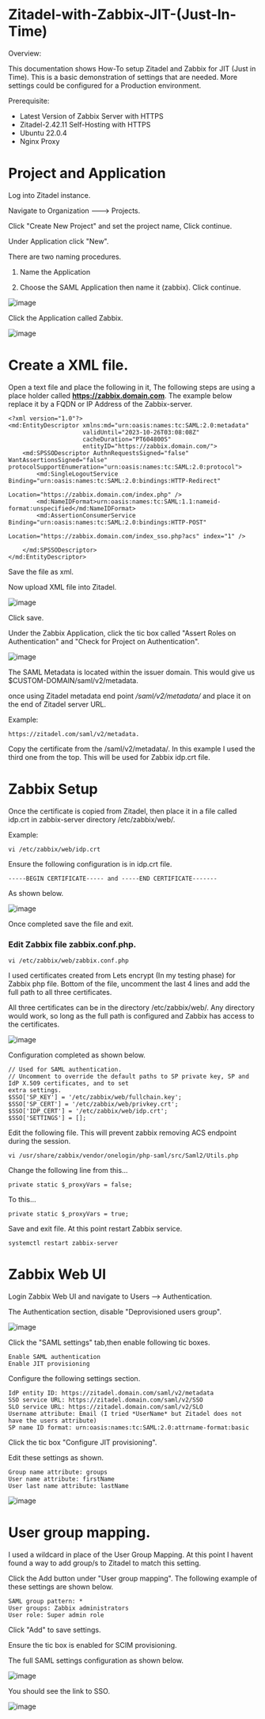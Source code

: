 # Zitadel-with-Zabbix-JIT-(Just-In-Time)


Overview:

This documentation shows How-To setup Zitadel and Zabbix for JIT (Just in Time). This is a basic demonstration of settings that are needed. More settings could be configured for a Production environment.


Prerequisite:
  * Latest Version of Zabbix Server with HTTPS
  * Zitadel-2.42.11 Self-Hosting with HTTPS
  * Ubuntu 22.0.4
  * Nginx Proxy
    
# Project and Application

Log into Zitadel instance.

Navigate to Organization ---> Projects.

Click "Create New Project" and set the project name, Click continue.

Under Application click "New".


There are two naming procedures.

1. Name the Application

2. Choose the SAML Application then name it (zabbix). Click continue.

![image](https://github.com/HungryHowies/Zitadel-with-Zabbix-JIT/assets/22652276/dd0b4fc2-2b6b-4b32-94e2-db4c2ab9024a)


Click the Application called Zabbix.


![image](https://github.com/HungryHowies/Zitadel-with-Zabbix-JIT/assets/22652276/224eab2c-4aa2-46da-88db-5e46109b60ea)

# Create a XML file.

Open a text file and place the following in it, The following steps are using a place holder called  **https://zabbix.domain.com**. 
The example below replace it by a FQDN or IP Address of the Zabbix-server.

```
<?xml version="1.0"?>
<md:EntityDescriptor xmlns:md="urn:oasis:names:tc:SAML:2.0:metadata"
                     validUntil="2023-10-26T03:08:08Z"
                     cacheDuration="PT604800S"
                     entityID="https://zabbix.domain.com/">
    <md:SPSSODescriptor AuthnRequestsSigned="false" WantAssertionsSigned="false" protocolSupportEnumeration="urn:oasis:names:tc:SAML:2.0:protocol">
        <md:SingleLogoutService Binding="urn:oasis:names:tc:SAML:2.0:bindings:HTTP-Redirect"
                                Location="https://zabbix.domain.com/index.php" />
        <md:NameIDFormat>urn:oasis:names:tc:SAML:1.1:nameid-format:unspecified</md:NameIDFormat>
        <md:AssertionConsumerService Binding="urn:oasis:names:tc:SAML:2.0:bindings:HTTP-POST"
                                     Location="https://zabbix.domain.com/index_sso.php?acs" index="1" />
        
    </md:SPSSODescriptor>
</md:EntityDescriptor>
```

Save the file as xml.

Now upload XML file into Zitadel.

![image](https://github.com/HungryHowies/Zitadel-with-Zabbix-JIT/assets/22652276/34f3abb4-a366-4dc5-bb81-ef145bd59f14)

Click save.

Under the Zabbix Application, click the tic box called "Assert Roles on Authentication" and "Check
for Project on Authentication".

![image](https://github.com/HungryHowies/Zitadel-with-Zabbix-JIT/assets/22652276/02891aa2-3b9c-42c3-a473-c7c924870d8c)


The SAML Metadata is located within the issuer domain. This would give us $CUSTOM-DOMAIN/saml/v2/metadata.

once using  Zitadel metadata  end point */saml/v2/metadata/* and place it on the end of Zitadel server URL.

Example: 

```
https://zitadel.com/saml/v2/metadata.
```
Copy the certificate from the /saml/v2/metadata/. In this example I used the third one from the top. This will be used for Zabbix idp.crt file.

# Zabbix Setup

Once the certificate is copied from Zitadel, then place it in a file called idp.crt in zabbix-server directory /etc/zabbix/web/.

Example:

```
vi /etc/zabbix/web/idp.crt
```

Ensure the following configuration is in idp.crt file.

``` -----BEGIN CERTIFICATE----- and -----END CERTIFICATE------- ```

As shown below.

![image](https://github.com/HungryHowies/Zitadel-with-Zabbix-JIT/assets/22652276/3108bcb1-5097-4c28-ae99-5e4ea1fa1622)

Once completed save the file and exit.


 
### Edit Zabbix file  zabbix.conf.php.

```
vi /etc/zabbix/web/zabbix.conf.php
```


I used certificates created from Lets encrypt (In my testing phase) for Zabbix php file. Bottom of the file,
uncomment the last 4 lines and add the full path to all three certificates.

All three certificates can be in the directory /etc/zabbix/web/. Any directory would work, so long as the full path is configured
and Zabbix has access to the certificates.

![image](https://github.com/HungryHowies/Zitadel-with-Zabbix-JIT/assets/22652276/c14a0faa-0e8f-48b8-8fa3-4c4c2703562b)

Configuration completed as shown below.

```
// Used for SAML authentication.
// Uncomment to override the default paths to SP private key, SP and IdP X.509 certificates, and to set
extra settings.
$SSO['SP_KEY'] = '/etc/zabbix/web/fullchain.key';
$SSO['SP_CERT'] = '/etc/zabbix/web/privkey.crt';
$SSO['IDP_CERT'] = '/etc/zabbix/web/idp.crt';
$SSO['SETTINGS'] = [];
```


Edit the following file. This will prevent zabbix removing ACS endpoint during the session.

```
vi /usr/share/zabbix/vendor/onelogin/php-saml/src/Saml2/Utils.php
```
Change the following line from this…

```
private static $_proxyVars = false;
```
To this…

```
private static $_proxyVars = true;
```
Save and exit file. At this point  restart Zabbix service.

```
systemctl restart zabbix-server
```


# Zabbix Web UI

Login Zabbix Web UI and navigate to Users --> Authentication.

The Authentication section, disable "Deprovisioned users group".

![image](https://github.com/HungryHowies/Zitadel-with-Zabbix-JIT/assets/22652276/73055e67-f88a-4ebd-bce4-f937aa0b5425)


Click the "SAML settings" tab,then enable following tic boxes.

```
Enable SAML authentication
Enable JIT provisioning
```

Configure the following settings section.

```
IdP entity ID: https://zitadel.domain.com/saml/v2/metadata
SSO service URL: https://zitadel.domain.com/saml/v2/SSO
SLO service URL: https://zitadel.domain.com/saml/v2/SLO
Username attribute: Email (I tried *UserName* but Zitadel does not have the users attribute)
SP name ID format: urn:oasis:names:tc:SAML:2.0:attrname-format:basic 
```

Click the tic box "Configure JIT provisioning".

Edit these settings as shown.

```
Group name attribute: groups
User name attribute: firstName
User last name attribute: lastName
```

![image](https://github.com/HungryHowies/Zitadel-with-Zabbix-JIT/assets/22652276/0012bde0-3bb3-4ced-92d3-e4b9b124194f)

# User group mapping.

I used a wildcard in place of the User Group Mapping. At this point I havent found a way to add group/s to Zitadel to match this setting.

Click the Add button under "User group mapping". The following example of these settings are shown below.

```
SAML group pattern: *
User groups: Zabbix administrators
User role: Super admin role
```

Click "Add" to save settings.

Ensure the tic box is enabled for SCIM provisioning.

The full SAML settings configuration as shown below.

![image](https://github.com/HungryHowies/Zitadel-with-Zabbix-JIT/assets/22652276/6da12862-c945-45c0-a857-ff876ec08e0f)




You should see the link to SSO.

![image](https://github.com/HungryHowies/Zitadel-with-Zabbix-JIT/assets/22652276/b13bdd51-d72a-438e-a566-7643581f3567)








